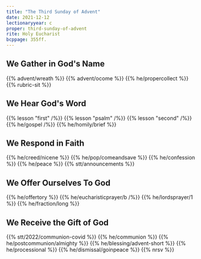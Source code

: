 ```yaml
---
title: "The Third Sunday of Advent"
date: 2021-12-12
lectionaryyear: c
proper: third-sunday-of-advent
rite: Holy Eucharist
bcppage: 355ff.
---
```


## We Gather in God's Name
{{% advent/wreath %}}
{{% advent/ocome %}}
{{% he/propercollect %}}
{{% rubric-sit %}}

## We Hear God's Word
{{% lesson "first" /%}}
{{% lesson "psalm" /%}}
{{% lesson "second" /%}}
{{% he/gospel /%}}
{{% he/homily/brief %}}

## We Respond in Faith
{{% he/creed/nicene %}}
{{% he/pop/comeandsave %}}
{{% he/confession %}}
{{% he/peace %}}
{{% stt/announcements %}}

## We Offer Ourselves To God
{{% he/offertory %}}
{{% he/eucharisticprayer/b /%}}
{{% he/lordsprayer/1 %}}
{{% he/fraction/long %}}

## We Receive the Gift of God
{{% stt/2022/communion-covid %}}
{{% he/communion %}}
{{% he/postcommunion/almighty %}}
{{% he/blessing/advent-short %}}
{{% he/processional %}}
{{% he/dismissal/goinpeace %}}
{{% nrsv %}}
